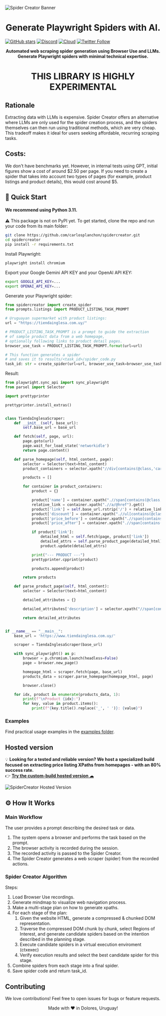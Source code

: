 ![Spider Creator Banner](assets/spidercreator_banner.png)

<h1 align="center">Generate Playwright Spiders with AI.</h1>

[![GitHub stars](https://img.shields.io/github/stars/carlosplanchon/spidercreator?style=social)](https://github.com/carlosplanchon/spidercreator/stargazers)
[![Discord](https://img.shields.io/discord/1339895894434123777?color=7289DA&label=Discord&logo=discord&logoColor=white)](https://discord.gg/EgXeu9qnrR)
[![Cloud](https://img.shields.io/badge/Cloud-☁️-blue)](https://services.carlosplanchon.com/spidercreator)
[![Twitter Follow](https://img.shields.io/twitter/follow/carlosplanchon?style=social)](https://x.com/carlosplanchon)

<p align="center"><strong>Automated web scraping spider generation using Browser Use and LLMs.<br>
Generate Playwright spiders with minimal technical expertise.</strong></p>

<h1 align="center">THIS LIBRARY IS HIGHLY EXPERIMENTAL</h1>

## Rationale

Extracting data with LLMs is expensive. Spider Creator offers an alternative where LLMs are only used for the spider creation process, and the spiders themselves can then run using traditional methods, which are very cheap.
This tradeoff makes it ideal for users seeking affordable, recurring scraping tasks.

## Costs:
We don't have benchmarks yet. However, in internal tests using GPT, initial figures show a cost of around $2.50 per page. If you need to create a spider that takes into account two types of pages (for example, product listings and product details), this would cost around $5.

## 🚀 Quick Start

#### We recommend using Python 3.11.

⚠️ This package is not on PyPI yet. To get started, clone the repo and run your code from its main folder:
  
```bash
git clone https://github.com/carlosplanchon/spidercreator.git
cd spidercreator
pip install -r requirements.txt
```

Install Playwright: 
```bash
playwright install chromium
```

Export your Google Gemini API KEY and your OpenAI API KEY:

```bash
export GOOGLE_API_KEY=...
export OPENAI_API_KEY=...
```

Generate your Playwright spider:

```python
from spidercreator import create_spider
from prompts.listings import PRODUCT_LISTING_TASK_PROMPT

# Uruguayan supermarket with product listings:
url = "https://tiendainglesa.com.uy/"

# PRODUCT_LISTING_TASK_PROMPT is a prompt to guide the extraction
# of sample product data from a web homepage,
# optionally following links to product detail pages.
browser_use_task = PRODUCT_LISTING_TASK_PROMPT.format(url=url)

# This function generates a spider
# and saves it to results/<task_id>/spider_code.py
task_id: str = create_spider(url=url, browser_use_task=browser_use_task)
```

Result:

```python
from playwright.sync_api import sync_playwright
from parsel import Selector

import prettyprinter

prettyprinter.install_extras()


class TiendaInglesaScraper:
    def __init__(self, base_url):
        self.base_url = base_url

    def fetch(self, page, url):
        page.goto(url)
        page.wait_for_load_state('networkidle')
        return page.content()

    def parse_homepage(self, html_content, page):
        selector = Selector(text=html_content)
        product_containers = selector.xpath("//div[contains(@class,'card-product-container')]")

        products = []

        for container in product_containers:
            product = {}

            product['name'] = container.xpath(".//span[contains(@class,'card-product-name')]/text()").get('').strip()
            relative_link = container.xpath(".//a/@href").get()
            product['link'] = self.base_url.rstrip('/') + relative_link if relative_link else None
            product['discount'] = container.xpath(".//ul[contains(@class,'card-product-promo')]//li[contains(@class,'card-product-badge')]/text()").get('').strip()
            product['price_before'] = container.xpath(".//span[contains(@class,'wTxtProductPriceBefore')]/text()").get('').strip()
            product['price_after'] = container.xpath(".//span[contains(@class,'ProductPrice')]/text()").get('').strip()

            if product['link']:
                detailed_html = self.fetch(page, product['link'])
                detailed_attrs = self.parse_product_page(detailed_html)
                product.update(detailed_attrs)

            print("--- PRODUCT ---")
            prettyprinter.cpprint(product)

            products.append(product)

        return products

    def parse_product_page(self, html_content):
        selector = Selector(text=html_content)

        detailed_attributes = {}

        detailed_attributes['description'] = selector.xpath("//span[contains(@class, 'ProductDescription')]/text()").get('').strip()

        return detailed_attributes


if __name__ == "__main__":
    base_url = 'https://www.tiendainglesa.com.uy/'

    scraper = TiendaInglesaScraper(base_url)

    with sync_playwright() as p:
        browser = p.chromium.launch(headless=False)
        page = browser.new_page()

        homepage_html = scraper.fetch(page, base_url)
        products_data = scraper.parse_homepage(homepage_html, page)

        browser.close()

    for idx, product in enumerate(products_data, 1):
        print(f"\nProduct {idx}:")
        for key, value in product.items():
            print(f"{key.title().replace('_', ' ')}: {value}")
```

### Examples

Find practical usage examples in the [examples folder](examples/).

## Hosted version
💡 <strong>Looking for a tested and reliable version? We host a specialized build focused on extracting price listing XPaths from homepages - with an 80% success rate.</strong>  
👉 **[Try the custom-build hosted version ☁︎](https://services.carlosplanchon.com/spidercreator)**

![SpiderCreator Hosted Version](assets/spidercreator_hosted.png)

## ⚙️ How It Works

### Main Workflow

The user provides a prompt describing the desired task or data.
1. The system opens a browser and performs the task based on the prompt.
2. The browser activity is recorded during the session.
3. The recorded activity is passed to the Spider Creator.
4. The Spider Creator generates a web scraper (spider) from the recorded actions.

### Spider Creator Algorithm

Steps:
1. Load Browser Use recordings.
2. Generate mindmap to visualize web navigation process.
3. Make a multi-stage plan on how to generate xpaths.
4. For each stage of the plan:
    1. Given the website HTML, generate a compressed & chunked DOM representation.
    2. Traverse the compressed DOM chunk by chunk, select Regions of Interest, and generate candidate spiders based on the intention described in the planning stage.
    3. Execute candidate spiders in a virtual execution enviroment (ctxexec)
    4. Verify execution results and select the best candidate spider for this stage.
5. Combine spiders from each stage into a final spider.
6. Save spider code and return task_id.

## Contributing

We love contributions! Feel free to open issues for bugs or feature requests.

<div align="center">
Made with ❤️ in Dolores, Uruguay!
 </div>
